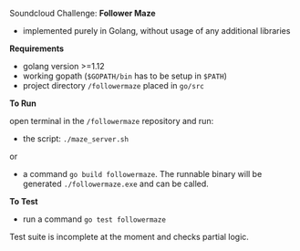 Soundcloud Challenge: **Follower Maze**

- implemented purely in Golang, without usage of any additional libraries

**Requirements**
 - golang version >=1.12
 - working gopath (``$GOPATH/bin`` has to be setup in ``$PATH``)
 - project directory ``/followermaze`` placed in ``go/src``

**To Run**
 
 open terminal in the ``/followermaze`` repository and run:
 - the script: ``./maze_server.sh``

or
 - a command ``go build followermaze``. 
 The runnable binary will be generated ``./followermaze.exe`` and can be called.
 
 **To Test**
 
 - run a command ``go test followermaze``
 
 Test suite is incomplete at the moment and checks partial logic.
 
